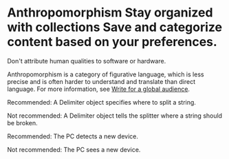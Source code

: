 


# Anthropomorphism Stay organized with collections Save and categorize content based on your preferences.

Don't attribute human qualities to software or hardware.

Anthropomorphism is a category of figurative language, which is less precise and is often harder
to understand and translate than direct language. For more information, see
[Write for a global audience](/style/translation).

Recommended: A Delimiter object specifies
where to split a string.

Not recommended: A Delimiter object tells
the splitter where a string should be broken.

Recommended: The PC detects a new
device.

Not recommended: The PC sees a new
device.



